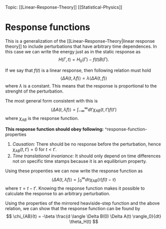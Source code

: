 Topic: [[Linear-Response-Theory]] [[Statistical-Physics]]

# Response functions

This is a generalization of the [[Linear-Response-Theory|linear response theory]] to include perturbations that have arbitrary time dependences. In this case we can write the energy just as in the static response as
$$
    H(\Gamma, t) = H_0(\Gamma) - f(t)B(\Gamma).
$$

If we say that $f(t)$ is a linear response, then following relation must hold
$$ 
    \langle \Delta A(t, \lambda f) \rangle = \lambda \langle \Delta A(t, f) \rangle
$$
where $\lambda$ is a constant. This means that the response is proportional to the strenght of the perturbation.

The most general form consistent with this is 
$$ 
    \langle \Delta A(t, \lambda f) \rangle = \int_{-\infty}^{\infty} dt' \chi_{AB}(t,t') f(t')
$$
where $\chi_{AB}$ is the response function.

**This response function should obey following:** ^response-function-properties
1. *Causation:* There should be no response before the perturbation, hence $\chi_{AB}(t,t') = 0 \text{ for } t < t'$.
2. *Time translational invariance:* It should only depend on time differences not on specific time stamps because it is an equilibrium property.

Using these propenties we can now write the response function as 
$$ 
    \langle \Delta A(t, \lambda f) \rangle = \int_0^{\infty} d\tau \chi_{AB}(\tau) f(t - \tau)
$$
where $\tau = t - t'$.
Knowing the response function makes it possible to calculate the response to an arbitrary perturbation.

Using the properties of the mirrored heaviside-step function and the above relation, we can show that the response function can be found by
$$ 
    \chi_{AB}(t) = -\beta \frac{d \langle \Delta B(0) \Delta A(t) \rangle_0}{dt} \theta_H(t)
$$

